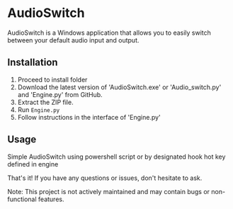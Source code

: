 # AudioSwitch

AudioSwitch is a Windows application that allows you to easily switch between your default audio input and output.

## Installation

1. Proceed to install folder
2. Download the latest version of 'AudioSwitch.exe'  or 'Audio_switch.py' and 'Engine.py' from GitHub.
3. Extract the ZIP file.
4. Run `Engine.py`
5. Follow instructions in the interface of 'Engine.py'

## Usage

Simple AudioSwitch using powershell script or by designated hook hot key defined in engine
   


That's it! If you have any questions or issues, don't hesitate to ask.

Note: This project is not actively maintained and may contain bugs or non-functional features.
